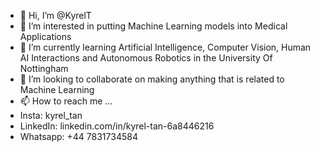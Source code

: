 - 👋 Hi, I’m @KyrelT
- 👀 I’m interested in putting Machine Learning models into Medical Applications
- 🌱 I’m currently learning Artificial Intelligence, Computer Vision, Human AI Interactions and Autonomous Robotics in the University Of Nottingham
- 💞️ I’m looking to collaborate on making anything that is related to Machine Learning
- 📫 How to reach me ...
- Insta: kyrel_tan
- LinkedIn: linkedin.com/in/kyrel-tan-6a8446216
- Whatsapp: +44 7831734584

<!---
KyrelT/KyrelT is a ✨ special ✨ repository because its `README.md` (this file) appears on your GitHub profile.
You can click the Preview link to take a look at your changes.
--->
